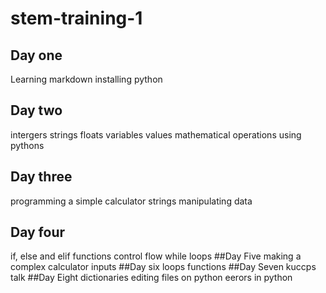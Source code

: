 # stem-training-1
## Day one
Learning markdown
installing python
## Day two
intergers
strings
floats
variables
values
mathematical operations using pythons
## Day three
programming a simple calculator
strings
manipulating data
## Day four
if, else and elif functions
control flow
while loops
##Day Five
making a complex calculator
inputs
##Day six
loops
functions
##Day Seven
kuccps talk
##Day Eight
dictionaries
editing files on python
eerors in python
